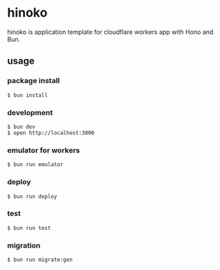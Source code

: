# hinoko
hinoko is application template for cloudflare workers app with Hono and Bun.

## usage


### package install

```shell
$ bun install
```

### development

```shell
$ bun dev
$ open http://localhost:3000
```

### emulator for workers

```shell
$ bun run emulator
```

### deploy

```shell
$ bun run deploy
```

### test

```shell
$ bun run test
```

### migration

```shell
$ bun run migrate:gen
```